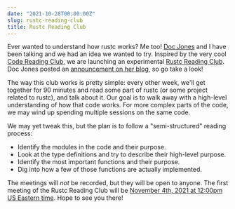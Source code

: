 ```yaml
---
date: "2021-10-28T00:00:00Z"
slug: rustc-reading-club
title: Rustc Reading Club
---
```


Ever wanted to understand how rustc works? Me too! [Doc Jones] and I have been talking and we had an idea we wanted to try. Inspired by the very cool [Code Reading Club](https://code-reading.org/), we are launching an experimental [Rustc Reading Club](https://github.com/rust-lang/rustc-reading-club). Doc Jones posted an [announcement on her blog](https://mojosd.medium.com/rust-code-reading-club-8fe356287049?source=social.tw), so go take a look!

[Doc Jones]: https://github.com/doc-jones

The way this club works is pretty simple: every other week, we'll get together for 90 minutes and read some part of rustc (or some project related to rustc), and talk about it. Our goal is to walk away with a high-level understanding of how that code works. For more complex parts of the code, we may wind up spending multiple sessions on the same code.

We may yet tweak this, but the plan is to follow a "semi-structured" reading process:

* Identify the modules in the code and their purpose.
* Look at the type definitions and try to describe their high-level purpose.
* Identify the most important functions and their purpose.
* Dig into how a few of those functions are actually implemented.

The meetings will *not* be recorded, but they will be open to anyone. The first meeting of the Rustc Reading Club will be [November 4th, 2021 at 12:00pm US Eastern time][mtg]. Hope to see you there!

[mtg]: https://rust-lang/rustc-reading-club/meetings/2021-11-04.html